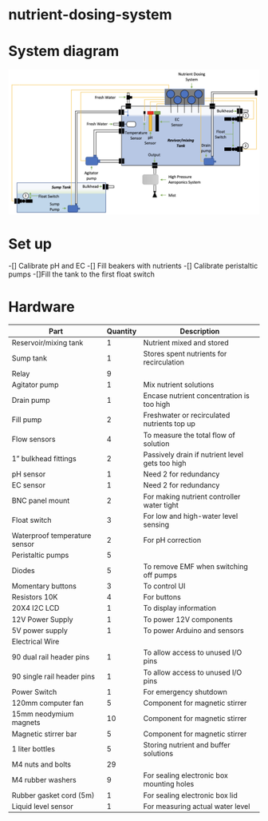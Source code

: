 # nutrient-dosing-system

# System diagram
![alt text](https://github.com/msahmed1/nutrient-dosing-system/blob/main/system%20diagram.png)

# Set up
-[] Calibrate pH and EC
-[] Fill beakers with nutrients
-[] Calibrate peristaltic pumps
-[]Fill the tank to the first float switch

# Hardware
| Part                          | Quantity           | Description                                          |
|-------------------------------|--------------------|------------------------------------------------------|
| Reservoir/mixing tank         | 1                  | Nutrient mixed and stored                            |
| Sump tank                     | 1                  | Stores spent nutrients for recirculation             |
| Relay                         | 9                  |                                                      |
| Agitator pump                 | 1                  | Mix nutrient solutions                               |
| Drain pump                    | 1                  | Encase nutrient concentration is too high            |
| Fill pump                     | 2                  | Freshwater or recirculated nutrients top up          |
| Flow sensors                  | 4                  | To measure the total flow of solution                |
| 1” bulkhead fittings          | 2                  | Passively drain if nutrient level gets too high      |
| pH sensor                     | 1                  | Need 2 for redundancy                                |
| EC sensor                     | 1                  | Need 2 for redundancy                                |
| BNC panel mount               | 2                  | For making nutrient controller water tight           |
| Float switch                  | 3                  | For low and high-water level sensing                 |
| Waterproof temperature sensor | 2                  | For pH correction                                    |
| Peristaltic pumps             | 5                  |                                                      |
| Diodes                        | 5                  | To remove EMF when switching off pumps               |
| Momentary buttons             | 3                  | To control UI                                        |
| Resistors 10K                 | 4                  | For buttons                                          |
| 20X4 I2C LCD                  | 1                  | To display information                               |
| 12V Power Supply              | 1                  | To power 12V components                              |
| 5V power supply               | 1                  | To power Arduino and sensors                         |
| Electrical Wire               |                    |                                                      |
| 90 dual rail header pins      | 1                  | To allow access to unused I/O pins                   |
| 90 single rail header pins    | 1                  | To allow access to unused I/O pins                   |
| Power Switch                  | 1                  | For emergency shutdown                               |
| 120mm computer fan            | 5                  | Component for magnetic stirrer                       |
| 15mm neodymium magnets        | 10                 | Component for magnetic stirrer                       |
| Magnetic stirrer bar          | 5                  | Component for magnetic stirrer                       |
| 1 liter bottles               | 5                  | Storing nutrient and buffer solutions                |
| M4 nuts and bolts             | 29                 |                                                      |
| M4 rubber washers             | 9                  | For sealing electronic box mounting holes            |
| Rubber gasket cord (5m)       | 1                  | For sealing electronic box lid                       |
| Liquid level sensor           | 1                  | For measuring actual water level                     |
